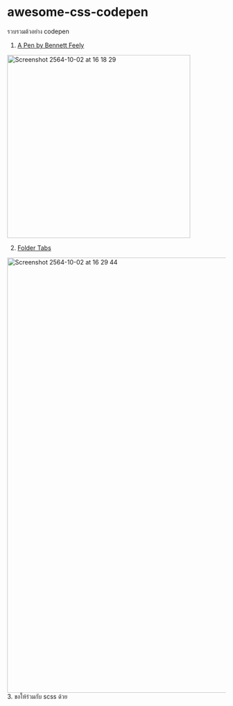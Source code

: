 # awesome-css-codepen
รวบรวมต้วอย่าง codepen

1. [A Pen by Bennett Feely](https://codepen.io/bennettfeely/pen/xxEMQxa)
<div><a href="https://codepen.io/bennettfeely/pen/xxEMQxa"><img width="422" alt="Screenshot 2564-10-02 at 16 18 29" src="https://user-images.githubusercontent.com/1311673/135710563-2826da96-9cc2-4ad1-9250-22228311e3c0.png"></a></div>

2. [Folder Tabs](https://codepen.io/oliviale/pen/bGWXEWK)
<div><a href="https://codepen.io/oliviale/pen/bGWXEWK"><img width="1003" alt="Screenshot 2564-10-02 at 16 29 44" src="https://user-images.githubusercontent.com/1311673/135710857-ea8331e9-3dcd-4e03-bab2-6660ec83f8c4.png"></a></div>
3. ขอให้ร่วมกับ scss ด้วย
